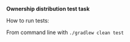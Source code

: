 **Ownership distribution test task**

How to run tests:

From command line with `./gradlew clean test`
